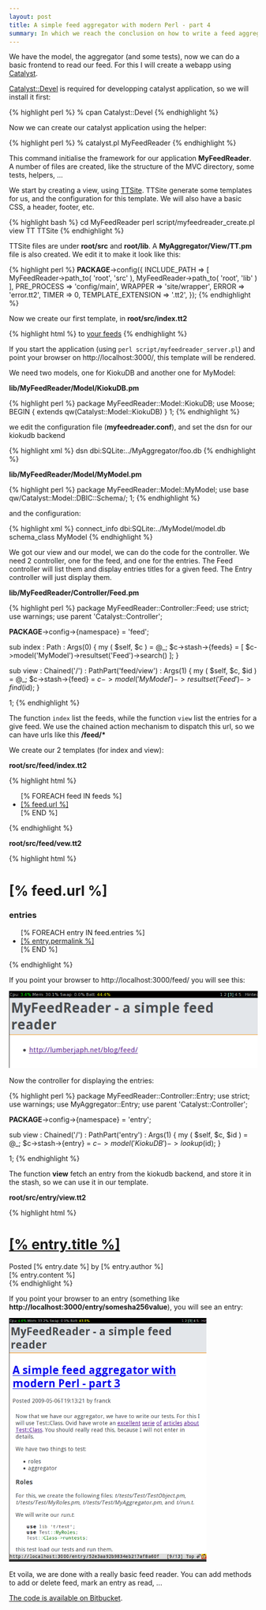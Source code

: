 ```yaml
---
layout: post
title: A simple feed aggregator with modern Perl - part 4
summary: In which we reach the conclusion on how to write a feed aggregator.
---
```


We have the model, the aggregator (and some tests),  now we can do a basic frontend to read our feed. For this I will create a webapp using [Catalyst](http://www.catalystframework.org).

[Catalyst::Devel](http://search.cpan.org/perldoc?Catalyst::Devel) is required for developping catalyst application, so we will install it first:

{% highlight perl %}
% cpan Catalyst::Devel
{% endhighlight %}

Now we can create our catalyst application using the helper:

{% highlight perl %}
% catalyst.pl MyFeedReader
{% endhighlight %}

This command initialise the framework for our application **MyFeedReader**. A number of files are created, like the structure of the MVC directory, some tests, helpers, ...

We start by creating a view, using [TTSite](http://search.cpan.org/perldoc?Catalyst::View::TT). TTSite generate some templates for us, and the configuration for this template. We will also have a basic CSS, a header, footer, etc.

{% highlight bash %}
cd MyFeedReader
perl script/myfeedreader_create.pl view TT TTSite
{% endhighlight %}

TTSite files are under **root/src** and **root/lib**. A **MyAggregator/View/TT.pm** file is also created. We edit it to make it look like this:

{% highlight perl %}
__PACKAGE__->config({
    INCLUDE_PATH => [
        MyFeedReader->path_to( 'root', 'src' ),
        MyFeedReader->path_to( 'root', 'lib' )
    ],
    PRE_PROCESS  => 'config/main',
    WRAPPER      => 'site/wrapper',
    ERROR        => 'error.tt2',
    TIMER        => 0,
    TEMPLATE_EXTENSION => '.tt2',
});
{% endhighlight %}

Now we create our first template, in **root/src/index.tt2**

{% highlight html %}
to <a href="/feed/">your feeds</a>
{% endhighlight %}

If you start the application (using `perl script/myfeedreader_server.pl`) and point your browser on http://localhost:3000/, this template will be rendered.

We need two models, one for KiokuDB and another one for MyModel:

**lib/MyFeedReader/Model/KiokuDB.pm**

{% highlight perl %}
package MyFeedReader::Model::KiokuDB;
use Moose;
BEGIN { extends qw(Catalyst::Model::KiokuDB) }
1;
{% endhighlight %}

we edit the configuration file (**myfeedreader.conf**), and set the dsn for our kiokudb backend

{% highlight xml %}
    <Model KiokuDB>
        dsn dbi:SQLite:../MyAggregator/foo.db
    </Model>
{% endhighlight %}

**lib/MyFeedReader/Model/MyModel.pm**

{% highlight perl %}
package MyFeedReader::Model::MyModel;
use base qw/Catalyst::Model::DBIC::Schema/;
1;
{% endhighlight %}

and the configuration:

{% highlight xml %}
<Model MyModel>
    connect_info dbi:SQLite:../MyModel/model.db
    schema_class MyModel
</Model>
{% endhighlight %}

We got our view and our model, we can do the code for the controller. We need 2 controller, one for the feed, and one for the entries. The Feed controller will list them and display entries titles for a given feed. The Entry controller will just display them.

**lib/MyFeedReader/Controller/Feed.pm**

{% highlight perl %}
package MyFeedReader::Controller::Feed;
use strict;
use warnings;
use parent 'Catalyst::Controller';

__PACKAGE__->config->{namespace} = 'feed';

sub index : Path : Args(0) {
    my ( $self, $c ) = @_;
    $c->stash->{feeds}
        = [ $c->model('MyModel')->resultset('Feed')->search() ];
}

sub view : Chained('/') : PathPart('feed/view') : Args(1) {
    my ( $self, $c, $id ) = @_;
    $c->stash->{feed}
        = $c->model('MyModel')->resultset('Feed')->find($id);
}

1;
{% endhighlight %}

The function `index` list the feeds, while the function `view` list the entries for a give feed. We use the chained action mechanism to dispatch this url, so we can have urls like this **/feed/\***

We create our 2 templates (for index and view):

**root/src/feed/index.tt2**

{% highlight html %}
<ul>
    [% FOREACH feed IN feeds %]
        <li><a href="/feed/view/[% feed.id %]">[% feed.url %]</a></li>
    [% END %]
</ul>
{% endhighlight %}

**root/src/feed/vew.tt2**

{% highlight html %}
<h1>[% feed.url %]</h1>

<h3>entries</h3>
<ul>
    [% FOREACH entry IN feed.entries %]
        <li><a href="/entry/[% entry.id %]">[% entry.permalink %]</a></li>
    [% END %]
</ul>
{% endhighlight %}

If you point your browser to http://localhost:3000/feed/ you will see this:

<img src='/static/imgs/list_feed.png' alt='list feeds'>

Now the controller for displaying the entries:

{% highlight perl %}
package MyFeedReader::Controller::Entry;
use strict;
use warnings;
use MyAggregator::Entry;
use parent 'Catalyst::Controller';

__PACKAGE__->config->{namespace} = 'entry';

sub view : Chained('/') : PathPart('entry') : Args(1) {
    my ( $self, $c, $id ) = @_;
    $c->stash->{entry} = $c->model('KiokuDB')->lookup($id);
}

1;
{% endhighlight %}

The function **view** fetch an entry from the kiokudb backend, and store it in the stash, so we can use it in our template.

**root/src/entry/view.tt2**

{% highlight html %}
<h1><a href="[% entry.permalink %]">[% entry.title %]</a></h1>
<span>Posted [% entry.date %] by [% entry.author %]</span>
<div id="content">
    [% entry.content %]
</div>
{% endhighlight %}

If you point your browser to an entry (something like **http://localhost:3000/entry/somesha256value**), you will see an entry:

<img src='/static/imgs/show_entry.png' alt='show entry'>

Et voila, we are done with a really basic feed reader. You can add methods to add or delete feed, mark an entry as read, ...

[The code is available on Bitbucket](https://bitbucket.org/franckcuny/ironman-myfeedreader).
